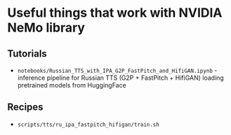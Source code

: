 # Useful things that work with NVIDIA NeMo library

## Tutorials
- `notebooks/Russian_TTS_with_IPA_G2P_FastPitch_and_HifiGAN.ipynb` - inference pipeline for Russian TTS (G2P + FastPitch + HifiGAN) loading pretrained models from HuggingFace

## Recipes
- `scripts/tts/ru_ipa_fastpitch_hifigan/train.sh`
